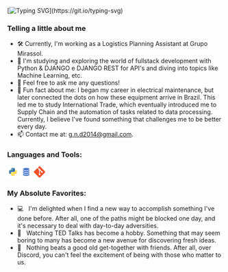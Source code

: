 [![Typing SVG](https://readme-typing-svg.demolab.com?font=Fira+Code&size=22&pause=500&color=37B8FF&center=true&random=false&width=435&lines=Hello+World!+I'm+Gabriel+Nathan+;And+i+very+happy+to+see+here!)](https://git.io/typing-svg)

### Telling a little about me

- 🛠  Currently, I'm working as a Logistics Planning Assistant at Grupo Mirassol.
- 🚀  I'm studying and exploring the world of fullstack development with Python & DJANGO e DJANGO REST for API's and diving into topics like Machine Learning, etc.
- 💬  Feel free to ask me any questions!
- 👾  Fun fact about me: I began my career in electrical maintenance, but later connected the dots on how these equipment arrive in Brazil. This led me to study International Trade, which eventually introduced me to Supply Chain and the automation of tasks related to data processing. Currently, I believe I've found something that challenges me to be better every day.
- 📫  Contact me at: [g.n.d2014@gmail.com](mailto:g.n.d2014@gmail.com).

### Languages and Tools:

<code><img height="27" src="https://raw.githubusercontent.com/github/explore/80688e429a7d4ef2fca1e82350fe8e3517d3494d/topics/python/python.png" alt="python"></code>
<code><img height="27" src="https://raw.githubusercontent.com/github/explore/80688e429a7d4ef2fca1e82350fe8e3517d3494d/topics/sql/sql.png" alt="sql"></code>
<code><img height="27" src="https://raw.githubusercontent.com/devicons/devicon/master/icons/git/git-original.svg" alt="git"></code>


### My Absolute Favorites:

- 💻 &nbsp; I'm delighted when I find a new way to accomplish something I've done before. After all, one of the paths might be blocked one day, and it's necessary to deal with day-to-day adversities.
- 📰 &nbsp; Watching TED Talks has become a hobby. Something that may seem boring to many has become a new avenue for discovering fresh ideas.
- 🍕 &nbsp; Nothing beats a good old get-together with friends. After all, over Discord, you can't feel the excitement of being with those who matter to us.

